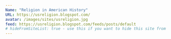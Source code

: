 ```yaml
---
Name: "Religion in American History"
URL: https://usreligion.blogspot.com/
avatar: /images/sites/usreligion.jpg
feed: https://usreligion.blogspot.com/feeds/posts/default
# hideFromSiteList: true - use this if you want to hide this site from the list of sites on this page: https://eleventy-m10y.lkmt.us/sites/
---
```


